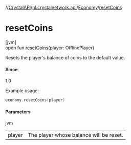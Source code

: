 //[CrystalAPI](../../../index.md)/[nl.crystalnetwork.api](../index.md)/[Economy](index.md)/[resetCoins](reset-coins.md)

# resetCoins

[jvm]\
open fun [resetCoins](reset-coins.md)(player: OfflinePlayer)

Resets the player's balance of coins to the default value.

#### Since

1.0

Example usage:

```kotlin
economy.resetCoins(player)
```

#### Parameters

jvm

| | |
|---|---|
| player | The player whose balance will be reset. |
